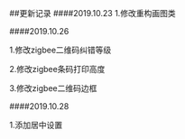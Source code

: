 ##更新记录
####2019.10.23
1.修改重构画图类

####2019.10.26

1.修改zigbee二维码纠错等级

2.修改zigbee条码打印高度

3.修改zigbee二维码边框

####2019.10.28

1.添加居中设置